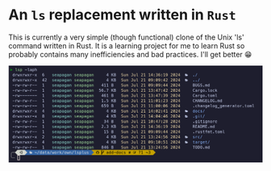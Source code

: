 # An `ls` replacement written in `Rust`

This is currently a very simple (though functional) clone of the Unix 'ls' 
command written in Rust. It is a learning project for me to learn Rust so 
probably contains many inefficiencies and bad practices. I'll get better 😁

![lsp output](./images/screenshot.png)
